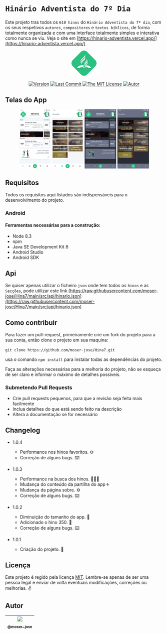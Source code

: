 # `Hinário Adventista do 7º Dia`

Este projeto tras todos os ``610 hinos`` do ``Hinário Adventista do 7º dia``, com os seus respetivos ``autores``, ``compositores`` e ``textos bíblicos``, de forma totalmente organizada e com uma interface totalmente simples e interativa como nunca se viu. Veja o site em [https://hinario-adventista.vercel.app/](https://hinario-adventista.vercel.app/)

<p align="center">
    <img src="src/assets/img/logo.svg" width="20%">
</p>

 <div align="center">

[![Version](https://img.shields.io/github/package-json/v/moser-jose/Hina7)](https://github.com/moser-jose/Hina7)
[![Last Commit](https://img.shields.io/github/last-commit/moser-jose/hina7)](https://github.com/moser-jose/Hina7)
[![The MIT License](https://img.shields.io/github/license/moser-jose/Hina7)](http://opensource.org/licenses/MIT)
[![Autor](https://img.shields.io/static/v1?label=autor&message=moser-jose&color=red)](https://github.com/moser-jose?tab=repositories)


</div>


## Telas do App

<p align="center">
    <img src="src/assets/img/img_readme/light_home.png" width="20%">
    <img src="src/assets/img/img_readme/light_seccoes.png" width="20%">
    <img src="src/assets/img/img_readme/dark_home.png" width="20%">
    <img src="src/assets/img/img_readme/dark_seccoes.png" width="20%">
</p>


## Requisitos

Todos os requisitos aqui listados são indispensáveis para o desenvolvimento do projeto.

### Android

#### Ferramentas necessárias para a construção:

* Node 8.3
* npm
* Java SE Development Kit 8
* Android Studio
* Android SDK

## Api

Se quiser apenas utilizar o ficheiro `json` onde tem todos os `hinos` e as `Secções`, pode utilizar este link [https://raw.githubusercontent.com/moser-jose/Hina7/main/src/api/hinario.json](https://raw.githubusercontent.com/moser-jose/Hina7/main/src/api/hinario.json)
    

## Como contribuir

Para fazer um pull-request, primeiramente crie um fork do projeto para a sua conta, então clone o projeto em sua maquina:

`git clone https://github.com/moser-jose/Hina7.git`

usa o comando `npm install` para instalar todas as dependências do projeto.

Faça as alterações necessárias para a melhoria do projeto, não se esqueça de ser claro e informar o máximo de detalhes possíveis.

### Submetendo Pull Requests

* Crie pull requests pequenos, para que a revisão seja feita mais facilmente
* Inclua detalhes do que está sendo feito na descrição
* Altera a documentação se for necessário

## Changelog

* 1.0.4 

    * Performance nos hinos favoritos. ⚙️
    * Correção de alguns bugs. ⌨️

* 1.0.3 

    * Performance na busca dos hinos. 🧑🏻‍🚀
    * Mudança do conteúdo da partilha do app 🌀
    * Mudança da página sobre. ⚙️
    * Correção de alguns bugs. ⌨️

* 1.0.2 

    * Diminuição do tamanho do app. 🧲
    * Adicionado o hino 350. 📃
    * Correção de alguns bugs. ⌨️

* 1.0.1 

    * Criação do projeto. 📱

## Licença

Este projeto é regido pela licença [MIT](/LICENSE.md).
Lembre-se apenas de ser uma pessoa legal e enviar de volta eventuais modificações, correções ou melhorias. ✌️

## Autor

| [<img src="https://avatars0.githubusercontent.com/u/8234620?" width="115"><br><sub>@moser-jose</sub>](https://github.com/moser-jose) |
| :---: |